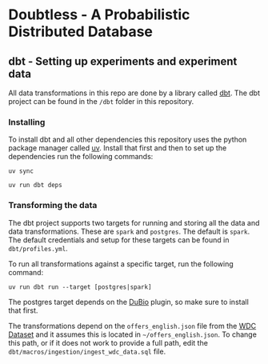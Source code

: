 # Doubtless - A Probabilistic Distributed Database

## dbt - Setting up experiments and experiment data
All data transformations in this repo are done by a library called [dbt](https://www.getdbt.com/). The dbt project can be found in the `/dbt` folder in this repository.


### Installing
To install dbt and all other dependencies this repository uses the python package manager called [uv](https://docs.astral.sh/uv/). Install that first and then to set up the dependencies run the following commands:

```
uv sync
```

```
uv run dbt deps
```

### Transforming the data
The dbt project supports two targets for running and storing all the data and data transformations. These are `spark` and `postgres`. The default is `spark`. The default credentials and setup for these targets can be found in `dbt/profiles.yml`.

To run all transformations against a specific target, run the following command:

```
uv run dbt run --target [postgres|spark]
```

The postgres target depends on the [DuBio](https://github.com/utwente-db/DuBio) plugin, so make sure to install that first.

The transformations depend on the `offers_english.json` file from the [WDC Dataset](https://github.com/utwente-dmb/wdc_pdb) and it assumes this is located in `~/offers_english.json`. To change this path, or if it does not work to provide a full path, edit the `dbt/macros/ingestion/ingest_wdc_data.sql` file.
